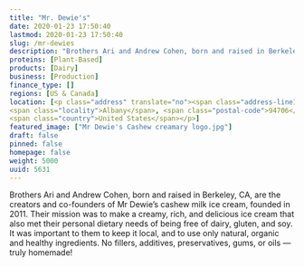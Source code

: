 ```yaml
---
title: "Mr. Dewie's"
date: 2020-01-23 17:50:40
lastmod: 2020-01-23 17:50:40
slug: /mr-dewies
description: "Brothers Ari and Andrew Cohen, born and raised in Berkeley, CA, are the creators and co-founders of Mr Dewie’s cashew milk ice cream, founded in 2011. Their mission was to make a creamy, rich, and delicious ice cream that also met their personal dietary needs of being free of dairy, gluten, and soy. It was important to them to keep it local, and to use only natural, organic and healthy ingredients. No fillers, additives, preservatives, gums, or oils — truly homemade!"
proteins: [Plant-Based]
products: [Dairy]
business: [Production]
finance_type: []
regions: [US & Canada]
location: [<p class="address" translate="no"><span class="address-line1">Solano Avenue</span><br>
<span class="locality">Albany</span>, <span class="postal-code">94706</span><br>
<span class="country">United States</span></p>]
featured_image: ["Mr Dewie's Cashew creamary logo.jpg"]
draft: false
pinned: false
homepage: false
weight: 5000
uuid: 5631
---
```

<p>Brothers Ari and Andrew Cohen, born and raised in Berkeley, CA, are the creators and co-founders of Mr Dewie’s cashew milk ice cream, founded in 2011. Their mission was to make a creamy, rich, and delicious ice cream that also met their personal dietary needs of being free of dairy, gluten, and soy. It was important to them to keep it local, and to use only natural, organic and healthy ingredients. No fillers, additives, preservatives, gums, or oils — truly homemade!</p>
